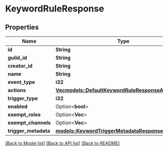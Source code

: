 # KeywordRuleResponse

## Properties

Name | Type | Description | Notes
------------ | ------------- | ------------- | -------------
**id** | **String** |  | 
**guild_id** | **String** |  | 
**creator_id** | **String** |  | 
**name** | **String** |  | 
**event_type** | **i32** |  | 
**actions** | [**Vec<models::DefaultKeywordRuleResponseActionsInner>**](DefaultKeywordRuleResponse_actions_inner.md) |  | 
**trigger_type** | **i32** |  | 
**enabled** | Option<**bool**> |  | [optional]
**exempt_roles** | Option<**Vec<String>**> |  | [optional]
**exempt_channels** | Option<**Vec<String>**> |  | [optional]
**trigger_metadata** | [**models::KeywordTriggerMetadataResponse**](KeywordTriggerMetadataResponse.md) |  | 

[[Back to Model list]](../README.md#documentation-for-models) [[Back to API list]](../README.md#documentation-for-api-endpoints) [[Back to README]](../README.md)


